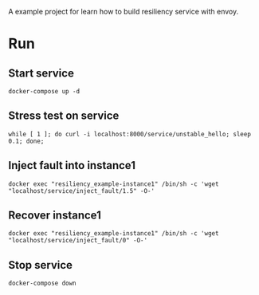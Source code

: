 A example project for learn how to build resiliency service with envoy.

# Run

## Start service

    docker-compose up -d

## Stress test on service

    while [ 1 ]; do curl -i localhost:8000/service/unstable_hello; sleep 0.1; done;

## Inject fault into instance1

    docker exec "resiliency_example-instance1" /bin/sh -c 'wget "localhost/service/inject_fault/1.5" -O-'

## Recover instance1

    docker exec "resiliency_example-instance1" /bin/sh -c 'wget "localhost/service/inject_fault/0" -O-'

## Stop service

    docker-compose down

